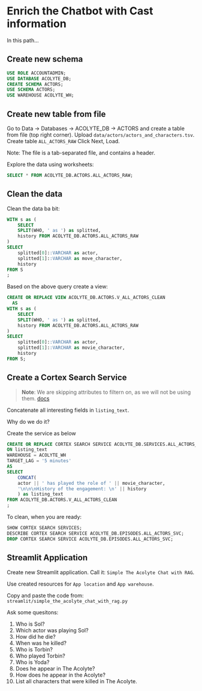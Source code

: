 # Enrich the Chatbot with Cast information

In this path...

## Create new schema

```sql
USE ROLE ACCOUNTADMIN;
USE DATABASE ACOLYTE_DB;
CREATE SCHEMA ACTORS;
USE SCHEMA ACTORS;
USE WAREHOUSE ACOLYTE_WH;
```

## Create new table from file

Go to Data -> Databases -> ACOLYTE_DB -> ACTORS and create a table from file (top right corner).
Upload `data/actors/actors_and_characters.tsv`.
Create table `ALL_ACTORS_RAW`
Click Next, Load.

Note: The file is a tab-separated file, and contains a header.

Explore the data using worksheets:

```sql
SELECT * FROM ACOLYTE_DB.ACTORS.ALL_ACTORS_RAW;
```

## Clean the data

Clean the data ba bit:

```sql
WITH s as (
    SELECT
    SPLIT(WHO, ' as ') as splitted,
    history FROM ACOLYTE_DB.ACTORS.ALL_ACTORS_RAW
)
SELECT
    splitted[0]::VARCHAR as actor,
    splitted[1]::VARCHAR as move_character,
    history
FROM S
;
```

Based on the above query create a view:

```sql
CREATE OR REPLACE VIEW ACOLYTE_DB.ACTORS.V_ALL_ACTORS_CLEAN
  AS
WITH s as (
    SELECT
    SPLIT(WHO, ' as ') as splitted,
    history FROM ACOLYTE_DB.ACTORS.ALL_ACTORS_RAW
)
SELECT
    splitted[0]::VARCHAR as actor,
    splitted[1]::VARCHAR as movie_character,
    history
FROM S;
```

## Create a Cortex Search Service

> **Note**: We are skipping attributes to filtern on,
> as we will not be using them. [docs](https://docs.snowflake.com/en/sql-reference/sql/create-cortex-search)

Concatenate all interesting fields in `listing_text`.

Why do we do it?

Create the service as below

```sql
CREATE OR REPLACE CORTEX SEARCH SERVICE ACOLYTE_DB.SERVICES.ALL_ACTORS_SVC
ON listing_text
WAREHOUSE = ACOLYTE_WH
TARGET_LAG = '5 minutes'
AS
SELECT
    CONCAT(
    actor || ' has played the role of ' || movie_character,
    '\n\n\nHistory of the engagement: \n' || history
    ) as listing_text
FROM ACOLYTE_DB.ACTORS.V_ALL_ACTORS_CLEAN
;
```

To clean, when you are ready:

```sql
SHOW CORTEX SEARCH SERVICES;
DESCRIBE CORTEX SEARCH SERVICE ACOLYTE_DB.EPISODES.ALL_ACTORS_SVC;
DROP CORTEX SEARCH SERVICE ACOLYTE_DB.EPISODES.ALL_ACTORS_SVC;
```

## Streamlit Application

Create new Streamlit application. Call it: `Simple The Acolyte Chat with RAG`.

Use created resources for `App location` and `App warehouse`.

Copy and paste the code from: `streamlit/simple_the_acolyte_chat_with_rag.py`

Ask some quesitons:

1. Who is Sol?
1. Which actor was playing Sol?
1. How did he die?
1. When was he killed?
1. Who is Torbin?
1. Who played Torbin?
1. Who is Yoda?
1. Does he appear in The Acolyte?
1. How does he appear in the Acolyte?
1. List all characters that were killed in The Acolyte.
